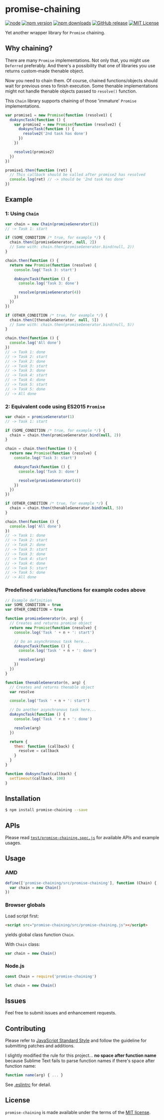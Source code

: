 # promise-chaining

[![node](https://img.shields.io/node/v/promise-chaining.svg?style=flat-square)](https://www.npmjs.com/package/promise-chaining)
[![npm version](https://img.shields.io/npm/v/promise-chaining.svg?style=flat-square)](https://www.npmjs.com/package/promise-chaining)
[![npm downloads](https://img.shields.io/npm/dt/promise-chaining.svg?style=flat-square)](https://www.npmjs.com/package/promise-chaining)
[![GitHub release](https://img.shields.io/github/release/kulikala/promise-chaining.svg?style=flat-square)](https://github.com/kulikala/promise-chaining/releases/latest)
[![MIT License](https://img.shields.io/badge/licence-MIT-blue.svg?style=flat-square)](LICENSE)

Yet another wrapper library for `Promise` chaining.

## Why chaining?

There are many `Promise` implementations.
Not only that, you might use `Deferred` preferably.
And there's a possibility that one of libraries you use returns custom-made thenable object.

Now you need to chain them.
Of course, chained functions/objects should wait for previous ones to finish execution.
Some thenable implementations might not handle thenable objects passed to `resolve()` function.

This `Chain` library supports chaining of those 'immature' `Promise` implementations.

```javascript
var promise1 = new Promise(function (resolve1) {
  doAsyncTask(function () {
    var promise2 = new Promise(function (resolve2) {
      doAsyncTask(function () {
        resolve2('2nd task has done')
      })
    })

    resolve1(promise2)
  })
})

promise1.then(function (ret) {
  // This callback should be called after promise2 has resolved
  console.log(ret) // -> should be '2nd task has done'
})
```

## Example

### 1: Using `Chain`

```javascript
var chain = new Chain(promiseGenerator(1))
// -> Task 1: start

if (SOME_CONDITION /* true, for example */) {
  chain.then([promiseGenerator, null, 2])
  // Same with: chain.then(promiseGenerator.bind(null, 2))
}

chain.then(function () {
  return new Promise(function (resolve) {
    console.log('Task 3: start')

    doAsyncTask(function () {
      console.log('Task 3: done')

      resolve(promiseGenerator(4))
    })
  })
})

if (OTHER_CONDITION /* true, for example */) {
  chain.then([thenableGenerator, null, 5])
  // Same with: chain.then(promiseGenerator.bind(null, 5))
}

chain.then(function () {
  console.log('All done')
})
// -> Task 1: done
// -> Task 2: start
// -> Task 2: done
// -> Task 3: start
// -> Task 3: done
// -> Task 4: start
// -> Task 4: done
// -> Task 5: start
// -> Task 5: done
// -> All done
```

### 2: Equivalent code using ES2015 `Promise`

```javascript
var chain = promiseGenerator(1)
// -> Task 1: start

if (SOME_CONDITION /* true, for example */) {
  chain = chain.then(promiseGenerator.bind(null, 2))
}

chain = chain.then(function () {
  return new Promise(function (resolve) {
    console.log('Task 3: start')

    doAsyncTask(function () {
      console.log('Task 3: done')

      resolve(promiseGenerator(4))
    })
  })
})

if (OTHER_CONDITION /* true, for example */) {
  chain = chain.then(thenableGenerator.bind(null, 5))
}

chain.then(function () {
  console.log('All done')
})
// -> Task 1: done
// -> Task 2: start
// -> Task 2: done
// -> Task 3: start
// -> Task 3: done
// -> Task 4: start
// -> Task 4: done
// -> Task 5: start
// -> Task 5: done
// -> All done
```

### Predefined variables/functions for example codes above

```javascript
// Example definition
var SOME_CONDITION = true
var OTHER_CONDITION = true

function promiseGenerator(n, arg) {
  // Creates and returns promise object
  return new Promise(function (resolve) {
    console.log('Task ' + n + ': start')

    // Do an asynchronous task here...
    doAsyncTask(function () {
      console.log('Task ' + n + ': done')

      resolve(arg)
    })
  })
}

function thenableGenerator(n, arg) {
  // Creates and returns thenable object
  var resolve

  console.log('Task ' + n + ': start')

  // Do another asynchronous task here...
  doAsyncTask(function () {
    console.log('Task ' + n + ': done')

    resolve(arg)
  })

  return {
    then: function (callback) {
      resolve = callback
    }
  }
}

function doAsyncTask(callback) {
  setTimeout(callback, 100)
}
```

## Installation

``` bash
$ npm install promise-chaining --save
```

## APIs

Please read [`test/promise-chaining.spec.js`](test/promise-chaining.spec.js) for available APIs and example usages.

## Usage

### AMD

```javascript
define(['promise-chaining/src/promise-chaining'], function (Chain) {
  var chain = new Chain()
})
```

### Browser globals

Load script first:

```html
<script src="promise-chaining/src/promise-chaining.js"></script>
```

yields global class function `Chain`.

With `Chain` class:

```javascript
var chain = new Chain()
```

### Node.js

```javascript
const Chain = require('promise-chaining')

let chain = new Chain()
```

## Issues

Feel free to submit issues and enhancement requests.

## Contributing

Please refer to [JavaScript Standard Style](https://standardjs.com/) and follow the guideline for submitting patches and additions.

I slightly modified the rule for this project... **no space after function name** because Sublime Text fails to parse function names if there's space after function name:

```javascript
function name(arg) { ... }
```

See [.eslintrc](.eslintrc) for detail.

## License

`promise-chaining` is made available under the terms of the [MIT license](LICENSE).
